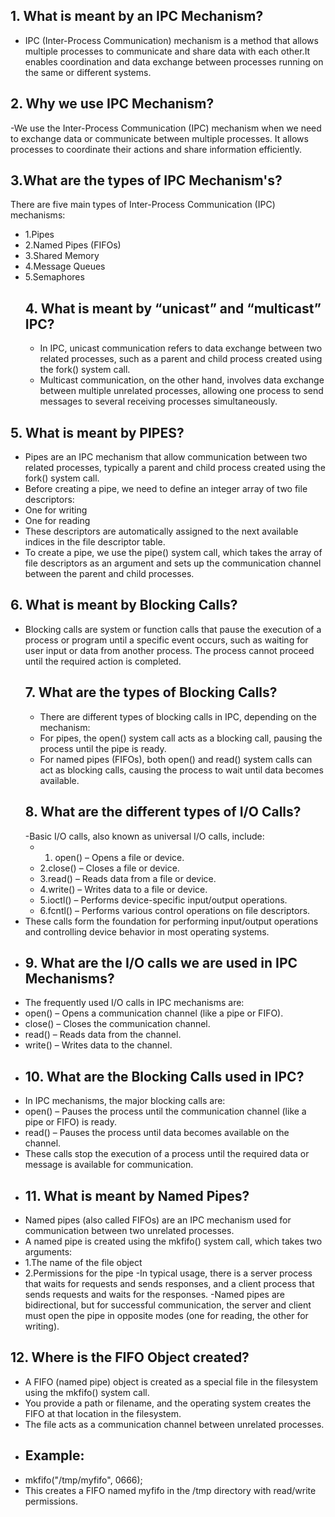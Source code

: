## 1. What is meant by an IPC Mechanism?  
- IPC (Inter-Process Communication) mechanism is a method that allows multiple processes to communicate and share data with each other.It enables coordination and data exchange between processes running on the same or different systems.
## 2. Why we use IPC Mechanism?
-We use the Inter-Process Communication (IPC) mechanism when we need to exchange data or communicate between multiple processes. It allows processes to coordinate their actions and share information efficiently.
## 3.What are the types of IPC Mechanism's?
There are five main types of Inter-Process Communication (IPC) mechanisms:
- 1.Pipes
- 2.Named Pipes (FIFOs)
- 3.Shared Memory
- 4.Message Queues
- 5.Semaphores
  ## 4. What is meant by “unicast” and “multicast” IPC?
  - In IPC, unicast communication refers to data exchange between two related processes, such as a parent and child process created using the fork() system call.
  - Multicast communication, on the other hand, involves data exchange between multiple unrelated processes, allowing one process to send messages to several receiving processes simultaneously.
 ## 5. What is meant by PIPES?  
 - Pipes are an IPC mechanism that allow communication between two related processes, typically a parent and child process created using the fork() system call.
 -  Before creating a pipe, we need to define an integer array of two file descriptors:
 -  One for writing
 -  One for reading 
 -  These descriptors are automatically assigned to the next available indices in the file descriptor table.
 -  To create a pipe, we use the pipe() system call, which takes the array of file descriptors as an argument and sets up the communication channel between the parent and child processes.
## 6. What is meant by Blocking Calls? 
- Blocking calls are system or function calls that pause the execution of a process or program until a specific event occurs, such as waiting for user input or data from another process. The process cannot proceed until the required action is completed.
  ## 7. What are the types of Blocking Calls?
  - There are different types of blocking calls in IPC, depending on the mechanism:
  - For pipes, the open() system call acts as a blocking call, pausing the process until the pipe is ready.
  - For named pipes (FIFOs), both open() and read() system calls can act as blocking calls, causing the process to wait until data becomes available.
  ## 8. What are the different types of I/O Calls?
  -Basic I/O calls, also known as universal I/O calls, include:
  - 1. open() – Opens a file or device.
  - 2.close() – Closes a file or device.
  - 3.read() – Reads data from a file or device.
  - 4.write() – Writes data to a file or device.
  - 5.ioctl() – Performs device-specific input/output operations.
  - 6.fcntl() – Performs various control operations on file descriptors.
- These calls form the foundation for performing input/output operations and controlling device behavior in most operating systems.
- ## 9. What are the I/O calls we are used in IPC Mechanisms?
- The frequently used I/O calls in IPC mechanisms are:
 - open() – Opens a communication channel (like a pipe or FIFO).
 - close() – Closes the communication channel.
 - read() – Reads data from the channel.
 - write() – Writes data to the channel.
 - ## 10. What are the Blocking Calls used in IPC?
 - In IPC mechanisms, the major blocking calls are:
 - open() – Pauses the process until the communication channel (like a pipe or FIFO) is ready.
 - read() – Pauses the process until data becomes available on the channel.
 - These calls stop the execution of a process until the required data or message is available for communication.
 - ## 11. What is meant by Named Pipes?
 - Named pipes (also called FIFOs) are an IPC mechanism used for communication between two unrelated processes.
 - A named pipe is created using the mkfifo() system call, which takes two arguments:
  - 1.The name of the file object
  - 2.Permissions for the pipe
-In typical usage, there is a server process that waits for requests and sends responses, and a client process that sends requests and waits for the responses.
-Named pipes are bidirectional, but for successful communication, the server and client must open the pipe in opposite modes (one for reading, the other for writing).
## 12. Where is the FIFO Object created?  
- A FIFO (named pipe) object is created as a special file in the filesystem using the mkfifo() system call.
- You provide a path or filename, and the operating system creates the FIFO at that location in the filesystem.
- The file acts as a communication channel between unrelated processes.
- ## Example:
- mkfifo("/tmp/myfifo", 0666);
- This creates a FIFO named myfifo in the /tmp directory with read/write permissions.
